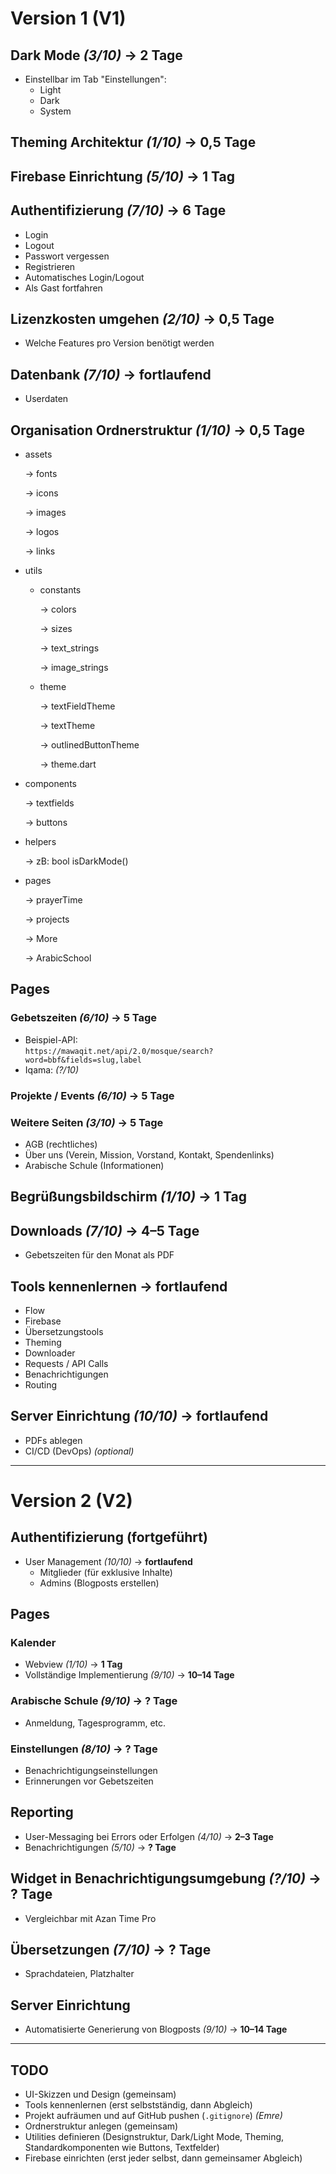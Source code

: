 # Version 1 (V1)

## Dark Mode *(3/10)* → **2 Tage**
- Einstellbar im Tab "Einstellungen":
  - Light
  - Dark
  - System

## Theming Architektur *(1/10)* → **0,5 Tage**

## Firebase Einrichtung *(5/10)* → **1 Tag**

## Authentifizierung *(7/10)* → **6 Tage**
- Login  
- Logout  
- Passwort vergessen  
- Registrieren  
- Automatisches Login/Logout  
- Als Gast fortfahren  

## Lizenzkosten umgehen *(2/10)* → **0,5 Tage**
- Welche Features pro Version benötigt werden

## Datenbank *(7/10)* → **fortlaufend**
- Userdaten

## Organisation Ordnerstruktur *(1/10)* → **0,5 Tage**

- assets 

  -> fonts

  -> icons 

  -> images 

  -> logos 
  
  -> links 

- utils  

  - constants

    -> colors

    -> sizes

    -> text_strings

    -> image_strings


  - theme

    -> textFieldTheme

    -> textTheme

    -> outlinedButtonTheme

    -> theme.dart

- components

  -> textfields

  -> buttons

- helpers

  -> zB: bool isDarkMode()

- pages

  -> prayerTime

  -> projects

  -> More

  -> ArabicSchool


## Pages

### Gebetszeiten *(6/10)* → **5 Tage**
- Beispiel-API:  
  `https://mawaqit.net/api/2.0/mosque/search?word=bbf&fields=slug,label`
- Iqama: *(?/10)*

### Projekte / Events *(6/10)* → **5 Tage**

### Weitere Seiten *(3/10)* → **5 Tage**
- AGB (rechtliches)  
- Über uns (Verein, Mission, Vorstand, Kontakt, Spendenlinks)  
- Arabische Schule (Informationen)

## Begrüßungsbildschirm *(1/10)* → **1 Tag**

## Downloads *(7/10)* → **4–5 Tage**
- Gebetszeiten für den Monat als PDF

## Tools kennenlernen → **fortlaufend**
- Flow  
- Firebase  
- Übersetzungstools  
- Theming  
- Downloader  
- Requests / API Calls  
- Benachrichtigungen  
- Routing  

## Server Einrichtung *(10/10)* → **fortlaufend**
- PDFs ablegen  
- CI/CD (DevOps) *(optional)*

---

# Version 2 (V2)

## Authentifizierung (fortgeführt)
- User Management *(10/10)* → **fortlaufend**
  - Mitglieder (für exklusive Inhalte)  
  - Admins (Blogposts erstellen)

## Pages

### Kalender
- Webview *(1/10)* → **1 Tag**  
- Vollständige Implementierung *(9/10)* → **10–14 Tage**

### Arabische Schule *(9/10)* → **? Tage**
- Anmeldung, Tagesprogramm, etc.

### Einstellungen *(8/10)* → **? Tage**
- Benachrichtigungseinstellungen  
- Erinnerungen vor Gebetszeiten

## Reporting

- User-Messaging bei Errors oder Erfolgen *(4/10)* → **2–3 Tage**  
- Benachrichtigungen *(5/10)* → **? Tage**

## Widget in Benachrichtigungsumgebung *(?/10)* → **? Tage**
- Vergleichbar mit Azan Time Pro

## Übersetzungen *(7/10)* → **? Tage**
- Sprachdateien, Platzhalter

## Server Einrichtung
- Automatisierte Generierung von Blogposts *(9/10)* → **10–14 Tage**

---

## TODO

- UI-Skizzen und Design (gemeinsam)
- Tools kennenlernen (erst selbstständig, dann Abgleich)
- Projekt aufräumen und auf GitHub pushen (`.gitignore`) *(Emre)*
- Ordnerstruktur anlegen (gemeinsam)
- Utilities definieren (Designstruktur, Dark/Light Mode, Theming, Standardkomponenten wie Buttons, Textfelder)
- Firebase einrichten (erst jeder selbst, dann gemeinsamer Abgleich)
